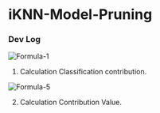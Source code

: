 # iKNN-Model-Pruning

### Dev Log

![Formula-1](https://github.com/HackeZ/iKNN-Model-Pruning/images/formula-1.png)

1. Calculation Classification contribution.


![Formula-5](https://github.com/HackeZ/iKNN-Model-Pruning/images/formula-5.png)

2. Calculation Contribution Value.
